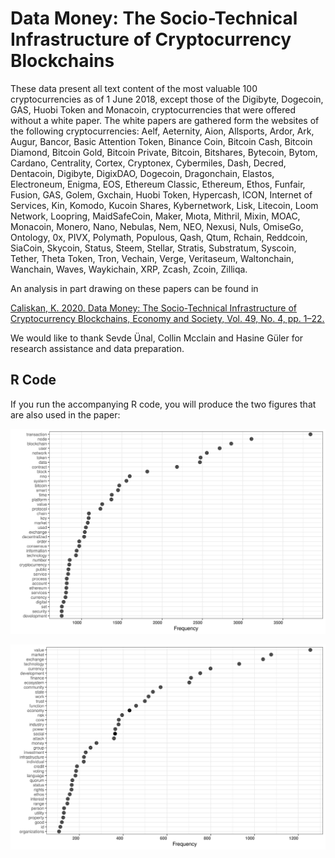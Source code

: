 # Data Money: The Socio-Technical Infrastructure of Cryptocurrency Blockchains

These data present all text content of the most valuable 100
cryptocurrencies as of 1 June 2018, except those of the Digibyte,
Dogecoin, GAS, Huobi Token and Monacoin, cryptocurrencies that were
offered without a white paper. The white papers are gathered form the
websites of the following cryptocurrencies: Aelf, Aeternity, Aion,
Allsports, Ardor, Ark, Augur, Bancor, Basic Attention Token, Binance
Coin, Bitcoin Cash, Bitcoin Diamond, Bitcoin Gold, Bitcoin Private,
Bitcoin, Bitshares, Bytecoin, Bytom, Cardano, Centrality, Cortex,
Cryptonex, Cybermiles, Dash, Decred, Dentacoin, Digibyte, DigixDAO,
Dogecoin, Dragonchain, Elastos, Electroneum, Enigma, EOS, Ethereum
Classic, Ethereum, Ethos, Funfair, Fusion, GAS, Golem, Gxchain, Huobi
Token, Hypercash, ICON, Internet of Services, Kin, Komodo, Kucoin
Shares, Kybernetwork, Lisk, Litecoin, Loom Network, Loopring,
MaidSafeCoin, Maker, Mıota, Mithril, Mixin, MOAC, Monacoin, Monero,
Nano, Nebulas, Nem, NEO, Nexusi, Nuls, OmiseGo, Ontology, 0x, PIVX,
Polymath, Populous, Qash, Qtum, Rchain, Reddcoin, SiaCoin, Skycoin,
Status, Steem, Stellar, Stratis, Substratum, Syscoin, Tether, Theta
Token, Tron, Vechain, Verge, Veritaseum, Waltonchain, Wanchain, Waves,
Waykichain, XRP, Zcash, Zcoin, Zilliqa.

An analysis in part drawing on these papers can be found in

[Caliskan, K. 2020.  Data Money: The Socio-Technical Infrastructure of
Cryptocurrency Blockchains, Economy and Society, Vol. 49, No. 4,
pp. 1–22.](https://papers.ssrn.com/sol3/papers.cfm?abstract_id=3372015)

We would like to thank Sevde Ünal, Collin Mcclain and Hasine Güler for
research assistance and data preparation.

## R Code

If you run the accompanying R code, you will produce the two figures
that are also used in the paper:

![terms](img/term_frequencies_wp.png)

![socialterms](img/social_science_term_frequencies_wp.png)


